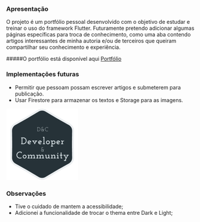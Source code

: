 ### Apresentação

O projeto é um portfólio pessoal desenvolvido com o objetivo de estudar e treinar o uso do framework Flutter.  Futuramente pretendo adicionar algumas páginas específicas para troca de conhecimento, como uma aba contendo artigos interessantes de minha autoria e/ou de terceiros que queiram compartilhar seu conhecimento e experiência.

#####O portfólio está disponível aqui [Portfólio](https://portfolio-d2ae1.firebaseapp.com/#/)

### Implementações futuras
- Permitir que pessoam possam escrever artigos e submeterem para publicação.
- Usar Firestore para armazenar os textos e Storage para as imagens.


![](https://raw.githubusercontent.com/Clediano/portfolio/main/web/icons/icon_192.png)

### Observações
- Tive o cuidado de mantem a acessibilidade;
- Adicionei a funcionalidade de trocar o thema entre Dark e Light;
